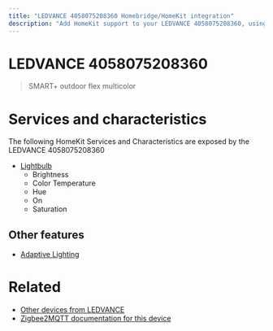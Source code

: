 ```yaml
---
title: "LEDVANCE 4058075208360 Homebridge/HomeKit integration"
description: "Add HomeKit support to your LEDVANCE 4058075208360, using Homebridge, Zigbee2MQTT and homebridge-z2m."
---
```

<!---
This file has been GENERATED using src/docgen/docgen.ts
DO NOT EDIT THIS FILE MANUALLY!
-->
# LEDVANCE 4058075208360
> SMART+ outdoor flex multicolor


# Services and characteristics
The following HomeKit Services and Characteristics are exposed by
the LEDVANCE 4058075208360

* [Lightbulb](../../light.md)
  * Brightness
  * Color Temperature
  * Hue
  * On
  * Saturation

## Other features
* [Adaptive Lighting](../../light.md)

# Related
* [Other devices from LEDVANCE](../index.md#ledvance)
* [Zigbee2MQTT documentation for this device](https://www.zigbee2mqtt.io/devices/4058075208360.html)